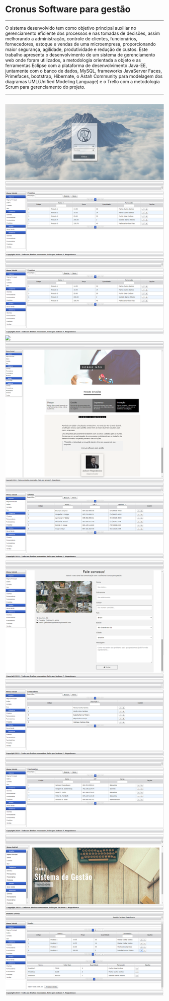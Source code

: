 Cronus Software para gestão
===============================================

--------------------

O sistema desenvolvido tem como objetivo principal auxiliar no gerenciamento eficiente dos processos e nas tomadas de decisões, assim melhorando a administração, controle de clientes, funcionários, fornecedores, estoque e vendas de uma microempresa, proporcionando maior segurança, agilidade, produtividade e redução de custos. Este trabalho apresenta o desenvolvimento de um sistema de gerenciamento web onde foram utilizados, a metodologia orientada a objeto e as ferramentas Eclipse com a plataforma de desenvolvimento Java-EE, juntamente com o banco de dados, MySQL, frameworks JavaServer Faces, Primefaces, bootstrap, Hibernate, o Astah Community para modelagem dos diagramas UML(Unified Modeling Language) e o Trello com a metodologia Scrum para gerenciamento do projeto.

--------------------

 ![](https://github.com/jacksonn455/cronus/blob/master/Login.png)
 ![](https://github.com/jacksonn455/cronus/blob/master/Produtos.png)
 ![](https://github.com/jacksonn455/cronus/blob/master/Produtos.png)
 ![](https://github.com/jacksonn455/cronus/blob/master/Relatorios.png)
 ![](https://github.com/jacksonn455/cronus/blob/master/Sobre.png)
 ![](https://github.com/jacksonn455/cronus/blob/master/clientes.png)
 ![](https://github.com/jacksonn455/cronus/blob/master/contato.png)
 ![](https://github.com/jacksonn455/cronus/blob/master/fornecedores.png)
 ![](https://github.com/jacksonn455/cronus/blob/master/funcionarios.png)
 ![](https://github.com/jacksonn455/cronus/blob/master/primcipal.png)
 ![](https://github.com/jacksonn455/cronus/blob/master/vemds.png)
 
